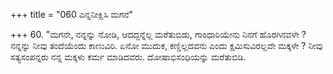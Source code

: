 +++
title = "060 ಎನ್ನನೀಕ್ಷಿಸಿ ಮಗನೆ"

+++
60. "ಮಗನೇ, ನನ್ನನ್ನು ನೋಡಿ, ಆದದ್ದನ್ನೆಲ್ಲ ಮರೆತುಬಿಡು, ಗಾಂಧಾರಿಯೇನು ನಿನಗೆ ಹೊರಗಿನವಳೇ ? ನನ್ನನ್ನು ನೀವು ತಂದೆಯೆಂದು ಕಾಣುವಿರಿ. ಏನೋ ಮುದುಕ, ಕಣ್ಣಿಲ್ಲದವನು ಎಂದು ಕ್ಷಮಿಸುವಿರಲ್ಲವೇ ಮಕ್ಕಳೇ ? ನೀವು ಸತ್ಯಸಂಪನ್ನರು ನನ್ನ ಮಕ್ಕಳು ಕರ್ಮ ಮಾಡಿದವರು. ದೋಷಾಭಿಸಂಧಿಯನ್ನು ಮರೆತುಬಿಡಿ.